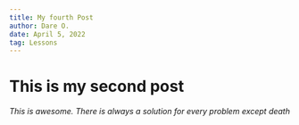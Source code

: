```yaml
---
title: My fourth Post
author: Dare O.
date: April 5, 2022
tag: Lessons
---
```


# This is my second post

*This is awesome. There is always a solution for every problem except death*
